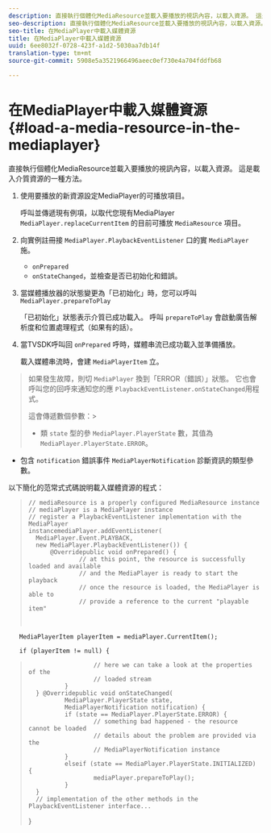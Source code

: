 ```yaml
---
description: 直接執行個體化MediaResource並載入要播放的視訊內容，以載入資源。 這是載入介質資源的一種方法。
seo-description: 直接執行個體化MediaResource並載入要播放的視訊內容，以載入資源。 這是載入介質資源的一種方法。
seo-title: 在MediaPlayer中載入媒體資源
title: 在MediaPlayer中載入媒體資源
uuid: 6ee8032f-0728-423f-a1d2-5030aa7db14f
translation-type: tm+mt
source-git-commit: 5908e5a3521966496aeec0ef730e4a704fddfb68

---
```



# 在MediaPlayer中載入媒體資源 {#load-a-media-resource-in-the-mediaplayer}

直接執行個體化MediaResource並載入要播放的視訊內容，以載入資源。 這是載入介質資源的一種方法。

1. 使用要播放的新資源設定MediaPlayer的可播放項目。

   呼叫並傳遞現有例項，以取代您現有MediaPlayer `MediaPlayer.replaceCurrentItem` 的目前可播放 `MediaResource` 項目。

1. 向實例註冊接 `MediaPlayer.PlaybackEventListener` 口的實 `MediaPlayer` 施。

   * `onPrepared`
   * `onStateChanged`，並檢查是否已初始化和錯誤。

1. 當媒體播放器的狀態變更為「已初始化」時，您可以呼叫 `MediaPlayer.prepareToPlay`

   「已初始化」狀態表示介質已成功載入。 呼叫 `prepareToPlay` 會啟動廣告解析度和位置處理程式（如果有的話）。
1. 當TVSDK呼叫回 `onPrepared` 呼時，媒體串流已成功載入並準備播放。

   載入媒體串流時，會建 `MediaPlayerItem` 立。
>如果發生故障，則切 `MediaPlayer` 換到「ERROR（錯誤）」狀態。 它也會呼叫您的回呼來通知您的應 `PlaybackEventListener.onStateChanged`用程式。
>
>這會傳遞數個參數：>
>* 類 `state` 型的參 `MediaPlayer.PlayerState` 數，其值為 `MediaPlayer.PlayerState.ERROR`。
   >
   >
* 包含 `notification` 錯誤事件 `MediaPlayerNotification` 診斷資訊的類型參數。


以下簡化的范常式式碼說明載入媒體資源的程式：

>```java>
>// mediaResource is a properly configured MediaResource instance 
>// mediaPlayer is a MediaPlayer instance 
>// register a PlaybackEventListener implementation with the MediaPlayer  
>instancemediaPlayer.addEventListener( 
>   MediaPlayer.Event.PLAYBACK, 
>   new MediaPlayer.PlaybackEventListener()) { 
>       @Overridepublic void onPrepared() { 
>               // at this point, the resource is successfully loaded and available 
>               // and the MediaPlayer is ready to start the playback 
>               // once the resource is loaded, the MediaPlayer is able to 
>               // provide a reference to the current "playable item" 
> 
>        
       MediaPlayerItem playerItem = mediaPlayer.CurrentItem(); 
> 
>        
       if (playerItem != null) {     
>                       // here we can take a look at the properties of the     
>                       // loaded stream 
>               } 
>       } @Overridepublic void onStateChanged( 
>               MediaPlayer.PlayerState state,  
>               MediaPlayerNotification notification) { 
>               if (state == MediaPlayer.PlayerState.ERROR) { 
>                       // something bad happened - the resource cannot be loaded    
>                       // details about the problem are provided via the  
>                       // MediaPlayerNotification instance 
>               }  
>               elseif (state == MediaPlayer.PlayerState.INITIALIZED) {     
>                       mediaPlayer.prepareToPlay(); 
>               } 
>       } 
>       // implementation of the other methods in the PlaybackEventListener interface... 
>} 
>
>
```>



